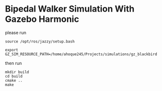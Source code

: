 # Bipedal Walker Simulation With Gazebo Harmonic

please run 

```
source /opt/ros/jazzy/setup.bash

export GZ_SIM_RESOURCE_PATH=/home/ahoque245/Projects/simulations/gz_blackbird

```

then run 
```
mkdir build
cd build
cmake ..
make
```


